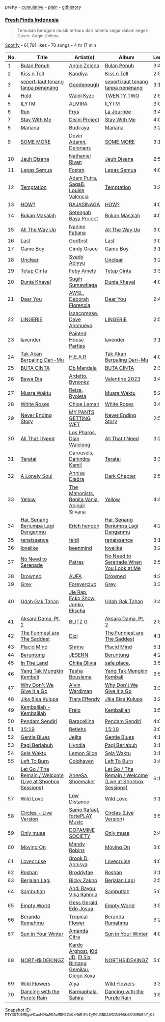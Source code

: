 pretty - [cumulative](/playlists/cumulative/37i9dQZF1DWSGWRWu30rg7.md) - [plain](/playlists/plain/37i9dQZF1DWSGWRWu30rg7) - [githistory](https://github.githistory.xyz/mackorone/spotify-playlist-archive/blob/main/playlists/plain/37i9dQZF1DWSGWRWu30rg7)

### [Fresh Finds Indonesia](https://open.spotify.com/playlist/37i9dQZF1DWSGWRWu30rg7)

> Temukan beragam musik terbaru dari talenta segar dalam negeri\. Cover: Angie Zelena

[Spotify](https://open.spotify.com/user/spotify) - 61,791 likes - 70 songs - 4 hr 17 min

| No. | Title | Artist(s) | Album | Length |
|---|---|---|---|---|
| 1 | [Bulan Penuh](https://open.spotify.com/track/3cDAJkLI6JK4rxyHKFFvFd) | [Angie Zelena](https://open.spotify.com/artist/7HHWWA6zywWp8FBUTDRQXz) | [Bulan Penuh](https://open.spotify.com/album/5liswBDGvk6qnuKxZ0rda3) | 3:42 |
| 2 | [Kiss n Tell](https://open.spotify.com/track/5MUuWwnfuO5XgX4YFKIcrf) | [Kandiya](https://open.spotify.com/artist/20OW5kxM7ZBU4lBLes56eC) | [Kiss n Tell](https://open.spotify.com/album/1P6UEd0QVOaQP82Q8QwY9c) | 2:55 |
| 3 | [seperti laut tenang tanpa penenang](https://open.spotify.com/track/3P3gYF6Xi28yDxm9r5XJm9) | [Goodenough](https://open.spotify.com/artist/72x4pwJGCLEYunOidTNxWB) | [seperti laut tenang tanpa penenang](https://open.spotify.com/album/563nG1sgqDE0SktefeKm5J) | 3:18 |
| 4 | [Hold](https://open.spotify.com/track/0Wh5JjY0NxkMMIZD86eTvO) | [Waldi Kyzo](https://open.spotify.com/artist/4znBC67Mci043Ana2BospW) | [TWENTY TWO](https://open.spotify.com/album/51MbzCiLZSE5wYY6n84pSZ) | 2:56 |
| 5 | [ILYTM](https://open.spotify.com/track/4TMhTWZG9AnLRtIOrGXqDE) | [ALMIRA](https://open.spotify.com/artist/2IO36KLHh4Bydo52Qa5u1m) | [ILYTM](https://open.spotify.com/album/6wy7sr9NIDkvFPOBtfX2SO) | 3:04 |
| 6 | [Run](https://open.spotify.com/track/6Lnb8cCLqHwpofO3o3pgzI) | [Frys](https://open.spotify.com/artist/4lCBdUlETFSzE8JhSHyhyJ) | [La Journée](https://open.spotify.com/album/6MwK3P1HHWGBQAK7Wl9yq8) | 3:43 |
| 7 | [Stay With Me](https://open.spotify.com/track/4DqlbhULOaiuUWW2s7GACu) | [Disini Project](https://open.spotify.com/artist/1qZfBlaHGOWvKMPcmkFbfv) | [Stay With Me](https://open.spotify.com/album/0n4DK9MYGnyn6cGv8AYrBZ) | 4:06 |
| 8 | [Mariana](https://open.spotify.com/track/4vs5gVOUtGjehkJsoARcpS) | [Budiraya](https://open.spotify.com/artist/5pHCbLQj6BRrqQXBShicgy) | [Mariana](https://open.spotify.com/album/6BRhCdZwlIuWOoeqpC6cB7) | 3:21 |
| 9 | [SOME MORE](https://open.spotify.com/track/2G8KCFlmgHCBkXgKu0FR7H) | [Devin Adamn](https://open.spotify.com/artist/6kwOdX0GkoTAGArEzSD9fd), [Delorians](https://open.spotify.com/artist/3veLkV7PryzEQXJnFxDhON) | [SOME MORE](https://open.spotify.com/album/5wVz94G06rxqPnNGHO4O5h) | 3:15 |
| 10 | [Jauh Disana](https://open.spotify.com/track/15h4l1CQsW5ESh3dU0lJFx) | [Nathaniel Rivan](https://open.spotify.com/artist/47SU5nCBLVOef6cIthAmII) | [Jauh Disana](https://open.spotify.com/album/46xKQsEkZvsLh8AyCg35qw) | 2:50 |
| 11 | [Lepas Semua](https://open.spotify.com/track/02p6ITN86xa4CTdWR10NeK) | [Fostan](https://open.spotify.com/artist/0YmE9ep0aRPQtyj19FZdqj) | [Lepas Semua](https://open.spotify.com/album/11uECqCobp8Nm6leo9N2LK) | 4:09 |
| 12 | [Temptation](https://open.spotify.com/track/653KX8SDK6X0lrFQBuAlmV) | [Adam Putra](https://open.spotify.com/artist/1PdEYf0awBJvZHoOJu0LtS), [SagaB](https://open.spotify.com/artist/7hSyeMWPot9g32PhU808zU), [Louise Valencia](https://open.spotify.com/artist/3Z2Zc3zB5XHUFIAKsE8hQA) | [Temptation](https://open.spotify.com/album/5rZ8tu5ZJ2Ru79aR4N1jrY) | 3:20 |
| 13 | [HOW?](https://open.spotify.com/track/3z8imbTjYeJ5XRHFJVSV6u) | [RAJASINAGA](https://open.spotify.com/artist/4EMAvLGauV6azMgm7j6KQe) | [HOW?](https://open.spotify.com/album/4zRz3lApsMxlD3I2wXmc83) | 4:07 |
| 14 | [Bukan Masalah](https://open.spotify.com/track/5pXa2abegnW7wiMYmk8wWN) | [Setengah Baya Project](https://open.spotify.com/artist/22GnkK8gMmrrgAdZNFMTCy) | [Bukan Masalah](https://open.spotify.com/album/2pFwW9toiOgehUXHSod685) | 4:03 |
| 15 | [All The Way Up](https://open.spotify.com/track/28ZAY9uPXrpOmsKsbjuudF) | [Nadine Fatiana](https://open.spotify.com/artist/2m6CAZ2uMzk4GA3SAvwbOR) | [All The Way Up](https://open.spotify.com/album/5macvlK7hYzL9PArIaSABK) | 3:08 |
| 16 | [Last](https://open.spotify.com/track/73pTBRDt2XL8f6t2cKYbYo) | [Godfirst](https://open.spotify.com/artist/1Gx888qHE19rQzbTEHBxzK) | [Last](https://open.spotify.com/album/1NMrP6CbCNtHv0JfjcTngy) | 3:09 |
| 17 | [Game Boy](https://open.spotify.com/track/4WGLskr54vME5bDtU31d5p) | [Cindy Grace](https://open.spotify.com/artist/6jqWGQh8z8KHXaSuVYhfxO) | [Game Boy](https://open.spotify.com/album/7rJqBetPOcVgkK5Fniy9nS) | 3:19 |
| 18 | [Unclear](https://open.spotify.com/track/29EEdrwLZTHQff6rKTqLPe) | [Syady Abiyyu](https://open.spotify.com/artist/5MFRPipX46nBZt6Znb95xC) | [Unclear](https://open.spotify.com/album/4RUmak0vdYbWQj6v73ptEJ) | 3:28 |
| 19 | [Tetap Cinta](https://open.spotify.com/track/6DuTA1asc2w51ujSIEBrU0) | [Feby Amely](https://open.spotify.com/artist/3RYTW3WXaqLklDSSlVPzOx) | [Tetap Cinta](https://open.spotify.com/album/1brRJ7p8qL1yB1E6cPnphA) | 3:37 |
| 20 | [Dunia Khayal](https://open.spotify.com/track/460erQGzFGaX82wdPzPmFY) | [Sugih Sumawilaga](https://open.spotify.com/artist/45x03fve6inDGWb7gALO8a) | [Dunia Khayal](https://open.spotify.com/album/7n5qRdfrsOUC7nHVOQCprS) | 4:04 |
| 21 | [Dear You](https://open.spotify.com/track/1HQvQYc2iyQLBNMO7kWPvC) | [AWSL](https://open.spotify.com/artist/1pXDuQ8phlaAw87YsbqsNw), [Deborah Florencia](https://open.spotify.com/artist/2aMYaUE90EzDbHLWJHmeUl) | [Dear You](https://open.spotify.com/album/5gfIDhBVoKzIl5qXL7FOEs) | 2:40 |
| 22 | [LINGERIE](https://open.spotify.com/track/72N8r4vWZKk7aAm1RhrAoD) | [isaacprease](https://open.spotify.com/artist/2Pa2Q2By2eVE6RT8SfgozN), [Dave Anonuevo](https://open.spotify.com/artist/7buJRMVUhTO2JhsNekynv1) | [LINGERIE](https://open.spotify.com/album/3H9peqvh59rw0RMQzVd8Cn) | 2:56 |
| 23 | [lavender](https://open.spotify.com/track/6VyLDiMB5a2m91ilyudAOD) | [Painted House Parties](https://open.spotify.com/artist/2GGHw3DOxrS5Cl9mulCvdx) | [lavender](https://open.spotify.com/album/33Uj7HPs2ROq9MkEDtznnY) | 3:19 |
| 24 | [Tak Akan Berpaling Dari\-Mu](https://open.spotify.com/track/5h32jvkEnSTZ0PwS7mxjB1) | [H.E.A.R](https://open.spotify.com/artist/1RlSlqNJdQ4xmmHvi0aRi9) | [Tak Akan Berpaling Dari\-Mu](https://open.spotify.com/album/1L7XnwsDYiM3FTWS8Ki96t) | 4:01 |
| 25 | [BUTA CINTA](https://open.spotify.com/track/1MB91cDrtU2yIjiyIS3Cxz) | [Db Mandala](https://open.spotify.com/artist/6JVLqhpcrlRroql6UduuqC) | [BUTA CINTA](https://open.spotify.com/album/04eKIesqDj2ynny1HnO00I) | 2:34 |
| 26 | [Bawa Dia](https://open.spotify.com/track/01nsESD8uJwdIh3Be6DmQ0) | [Ardetto](https://open.spotify.com/artist/4ui2mAcv3u153kPNdAWkub), [Bynonkz](https://open.spotify.com/artist/0Kbusqi239PW2WWxx2yFb2) | [Valentine 2023](https://open.spotify.com/album/4P4qrB43oX4OJenKtP6hug) | 3:49 |
| 27 | [Muara Waktu](https://open.spotify.com/track/76poaZesKaPpPZRYRCOLJs) | [Reiza](https://open.spotify.com/artist/1KYNKgh20hMkU99tVLSx8W), [Ryoleta](https://open.spotify.com/artist/3MtgMP7RpA5Vo5uCpDvrvP) | [Muara Waktu](https://open.spotify.com/album/6v257il9u6mN3vBkUtzHIU) | 5:28 |
| 28 | [White Roses](https://open.spotify.com/track/0wxak6L6GmIPXNslz8TYH3) | [Chloe Leman](https://open.spotify.com/artist/1PLILIFCDFZ2bdUWXe5exR) | [White Roses](https://open.spotify.com/album/2vr0iNtLKuSlNksmH72IP2) | 3:41 |
| 29 | [Never Ending Story](https://open.spotify.com/track/74YzXaZpvaMbxD3WUWSOd7) | [MY PANTS GETTING WET](https://open.spotify.com/artist/7Mbp8xyz7q6gDftc99v0Ej) | [Never Ending Story](https://open.spotify.com/album/1WupnhCwX4ZvDhsFnYCNLK) | 2:58 |
| 30 | [All That I Need](https://open.spotify.com/track/5L0h5cgmn3r3GP4l2HfRPz) | [Los Pharos](https://open.spotify.com/artist/3qXP5hlHGj48frtzNBwwzN), [Dian Waleleng](https://open.spotify.com/artist/58SFrAHtorSlSG1UMQP9lz) | [All That I Need](https://open.spotify.com/album/5blsEwOo8XxFGezehcg05Z) | 3:26 |
| 31 | [Teratai](https://open.spotify.com/track/7BNIGqNHm04EwLSU2TU9I6) | [Carousels](https://open.spotify.com/artist/7oGU46mNavRtudPNKt4Gyh), [Danindra Kamil](https://open.spotify.com/artist/1gVD8UqEfhSG6sNLerafLB) | [Teratai](https://open.spotify.com/album/2WMG066xdvca0v0Wp3af4S) | 3:38 |
| 32 | [A Lonely Soul](https://open.spotify.com/track/2knEVK5Yg0X2OFaz0HyDII) | [Annisa Diadra](https://open.spotify.com/artist/3atLrsa8MRytv7r4KJeYNp) | [Dark Chapter](https://open.spotify.com/album/4uGaUPrsOpnq0IwwGiCjT7) | 2:54 |
| 33 | [Yellow](https://open.spotify.com/track/1ZMbljBqrMb7H5RaEpqZge) | [The Mahonists](https://open.spotify.com/artist/3CqCePzyqNSufK2rYI02wN), [Benita Vania](https://open.spotify.com/artist/7dBNsxMdza99yg81rhGSyr), [Abigail Silvana](https://open.spotify.com/artist/1KcXFctEb605MVynXHqHst) | [Yellow](https://open.spotify.com/album/016GdjQDSPtjqibOKTM790) | 4:40 |
| 34 | [Hai, Senang Berjumpa Lagi Denganmu](https://open.spotify.com/track/0QQcLAZAREsp5S0xcvUre8) | [Erich henoch](https://open.spotify.com/artist/3EbYtQ0gt9e922cKPTVccm) | [Hai, Senang Berjumpa Lagi Denganmu](https://open.spotify.com/album/0Sp1kzwLIlPLa9pSfRR13A) | 4:22 |
| 35 | [renaissance](https://open.spotify.com/track/1yshT9R87bDXSHcFDRwASf) | [faldi](https://open.spotify.com/artist/2afdN4VYtIjp1SnkEXnH39) | [renaissance](https://open.spotify.com/album/3ADcXd0U02FrEAZ35yXq01) | 3:19 |
| 36 | [lovelike](https://open.spotify.com/track/6gXKCkrw6J9ffAaBmBye13) | [beenmind](https://open.spotify.com/artist/1XZvnhUO8BhpPo6P3q3zba) | [lovelike](https://open.spotify.com/album/6uGAxRu3O5vN6NBFw4UvMP) | 3:29 |
| 37 | [No Need to Serenade](https://open.spotify.com/track/5Au19EFmZaMaqfPTMomFQM) | [Patras](https://open.spotify.com/artist/3oq19Oviwg8G6VSQCINN6z) | [No Need to Serenade When You Look at Me](https://open.spotify.com/album/5R40SWkQLB8xlorrGAsiAV) | 2:50 |
| 38 | [Drowned](https://open.spotify.com/track/1JML3RTMKF7WdcuCgLdowE) | [AUFA](https://open.spotify.com/artist/57vTMw9BZDiAnFKH5xYuIO) | [Drowned](https://open.spotify.com/album/7ijN23ldfUJIahmrCIpQRk) | 4:29 |
| 39 | [Grey](https://open.spotify.com/track/0NIJM3HJ076rwFsb2RvF3D) | [Foreverclub](https://open.spotify.com/artist/4msWQEajTmsUAaG51RuP6n) | [Grey](https://open.spotify.com/album/6GCT1JTGQ50T2hIhDdH2kk) | 3:36 |
| 40 | [Udah Gak Tahan](https://open.spotify.com/track/5RG8C6IKbbWmYiwHpYH1Fp) | [Jie Rap](https://open.spotify.com/artist/3hSZoJvk091jqSRRvqUWGO), [Ecko Show](https://open.spotify.com/artist/3oh5PUaDZkd57Yp1jsA6gp), [Junko](https://open.spotify.com/artist/7GCl8eYhrZBRnxTjZJKrjG), [Elischa](https://open.spotify.com/artist/34f6rowGUuTrWPmjLFOPVL) | [Udah Gak Tahan](https://open.spotify.com/album/0A8fFWgzKjccRqcnFFxauH) | 3:45 |
| 41 | [Aksara Dama, Pt\. 2](https://open.spotify.com/track/6Ayn0BGRCYgbBKpQ2GlaWH) | [BLITZ G](https://open.spotify.com/artist/2VgAY5RJqOLjLvUiSDSriV) | [Aksara Dama, Pt\. 2](https://open.spotify.com/album/4BpTqHwdIqNqUBKY0lAqZ1) | 2:56 |
| 42 | [The Funniest are The Saddest](https://open.spotify.com/track/2U4cA1BZNaJXFNUTm09C36) | [Dizi](https://open.spotify.com/artist/0YOadspk6vvjQrY4OpuSGj) | [The Funniest are The Saddest](https://open.spotify.com/album/6smyAmNfaAnmTxagxnzAU3) | 4:12 |
| 43 | [Placid Mind](https://open.spotify.com/track/10TXhniXWvdify6A5mze8c) | [Shrine](https://open.spotify.com/artist/7oYkFph1CNSKnx7kYLgS3j) | [Placid Mind](https://open.spotify.com/album/6OnytK89zTWyodQxpBeFS1) | 5:17 |
| 44 | [Beruntung](https://open.spotify.com/track/6iwNWeDUUZp666iXh6ykZD) | [JESENN](https://open.spotify.com/artist/3cNQyXzy5m2IL2qplegOSq) | [Beruntung](https://open.spotify.com/album/7vLf1Iyh6bgvFdPtuRuvcG) | 4:28 |
| 45 | [In The Land](https://open.spotify.com/track/6GdAnNhTINliJHNf9KzUb9) | [Chika Olivia](https://open.spotify.com/artist/6bFosFvff0gpjAmdnBZYbd) | [safe place.](https://open.spotify.com/album/4597A1hfAT7YBrGBsH1YHP) | 3:56 |
| 46 | [Yang Tak Mungkin Kembali](https://open.spotify.com/track/1RgNqZtfCQDgxYLE6eV3qH) | [Tasha Bouslama](https://open.spotify.com/artist/1QDSCNOEEgZMBM09n1783e) | [Yang Tak Mungkin Kembali](https://open.spotify.com/album/5YvACAT3r5XRSaDL3FLAnt) | 3:58 |
| 47 | [Why Don't We Give It a Go](https://open.spotify.com/track/2nJCqMalWSF19uTI4UTnoO) | [Alvin Wardiman](https://open.spotify.com/artist/1C1xHPlFYwO4XsngjC87yt) | [Why Don't We Give It a Go](https://open.spotify.com/album/3rtefsAOFDaiYhpwucpZrH) | 3:37 |
| 48 | [Jika Bisa Kulupa](https://open.spotify.com/track/65GndBH8JO8V0fVLtDScC7) | [Tiara Effendy](https://open.spotify.com/artist/2fOTPwnARqKiw6FvDgUJLg) | [Jika Bisa Kulupa](https://open.spotify.com/album/5GhMVtktt3q2tj2o0tecL2) | 3:26 |
| 49 | [Kembalilah \- Kembalilah](https://open.spotify.com/track/2ciBfK5Z2ZEcaiK9fLincr) | [Frelo](https://open.spotify.com/artist/5mdwcqwUZSvgftzx4KGCgq) | [Kembalilah](https://open.spotify.com/album/0M1UCRvw76NMDHir6GEJRL) | 3:51 |
| 50 | [Pendam Sendiri](https://open.spotify.com/track/7IAxfgkluVQZvuhLmsDOLK) | [Raracellina](https://open.spotify.com/artist/4c35lGsLbwUTvQzGZxb2iI) | [Pendam Sendiri](https://open.spotify.com/album/5lLSNwwO7BaJARFHH52CcW) | 4:06 |
| 51 | [15:19](https://open.spotify.com/track/0m83OBrkCbEWW8b3OyMdAU) | [Retlehs](https://open.spotify.com/artist/1Zinn1WzK7KHfvgBUuGrrX) | [15:19](https://open.spotify.com/album/7uNjWAjBC5gjSj57v1kPj3) | 3:00 |
| 52 | [Gentle Blues](https://open.spotify.com/track/1j88mpQqoRSH6dS9qTI42t) | [Jelita](https://open.spotify.com/artist/596BA0qMEP52RCEOiqIrnr) | [Gentle Blues](https://open.spotify.com/album/7hyr1hyWYIvRVUKBmj4NAI) | 4:14 |
| 53 | [Pagi Berlabuh](https://open.spotify.com/track/09XnOhULnSoD98AKQvs84w) | [Hyndia](https://open.spotify.com/artist/6rz8KB9pctNbwzJVvRb4sK) | [Pagi Berlabuh](https://open.spotify.com/album/6DSM04s8ScOTQbBodYxCib) | 3:14 |
| 54 | [Sela Waktu](https://open.spotify.com/track/3rrebaaZX7wjjwI52nCktr) | [Lemon Slice](https://open.spotify.com/artist/0RLyCiVe7EJ6UWuAkotRJj) | [Sela Waktu](https://open.spotify.com/album/2YmWDQjnaqBOazkYtVTtwX) | 3:10 |
| 55 | [Left To Burn](https://open.spotify.com/track/5AnTMuF4LcT11KaPgk8N5L) | [Coldhaven](https://open.spotify.com/artist/3C4ImtvfcPFmHUhZkCakGy) | [Left To Burn](https://open.spotify.com/album/6hbB7ojszFHP5mlT6WnXuA) | 3:42 |
| 56 | [Let Go / The Remain / Welcome \(Live at Shoebox Sessions\)](https://open.spotify.com/track/7AdKqsTfcBGLRXN5tIIjKx) | [AneeSa](https://open.spotify.com/artist/2pNvaqWpANQG0LphogYOtM), [Shoemaker](https://open.spotify.com/artist/51HB3L9TveHiqJkU9dNs6L) | [Let Go / The Remain / Welcome \(Live at Shoebox Sessions\)](https://open.spotify.com/album/3kIVv7y6hJkLOn4D2L9eQ3) | 6:12 |
| 57 | [Wild Love](https://open.spotify.com/track/4igN6X4wwEwlSM51cYHqeY) | [Low Distance](https://open.spotify.com/artist/0zFT1LIDWKAq8iCHSK14bg) | [Wild Love](https://open.spotify.com/album/0FseCQZWhEbZIr6OdFec2p) | 3:16 |
| 58 | [Circles \- Live Version](https://open.spotify.com/track/3LCrnrz9vhjRaofttLF21T) | [Samo Rafael](https://open.spotify.com/artist/4VacCuYOOHgyuwVYpKq28y), [fortePLAY Music](https://open.spotify.com/artist/3ZzK76v0crPeRWWN0LjFmx) | [Circles \(Live Version\)](https://open.spotify.com/album/7gLXOYl3Y6Ne5XX2YM8fBS) | 3:51 |
| 59 | [Only muse](https://open.spotify.com/track/41xJMJ9gQ6r3gY44PJVz4T) | [DOPAMINE SOCIETY](https://open.spotify.com/artist/7FdJguum3in9MppAzzdsXL) | [Only muse](https://open.spotify.com/album/7ruRVuEdwt9BfPe500nH8M) | 2:47 |
| 60 | [Moving On](https://open.spotify.com/track/1FAoS4oRLG8LF954FncvmW) | [Mandy Robins](https://open.spotify.com/artist/5iOVM0hIzFufmc8186STkg) | [Moving On](https://open.spotify.com/album/5HxjsLtTDhJkT5fdGpk1vv) | 3:07 |
| 61 | [Lovecruise](https://open.spotify.com/track/0QnYOnQ0MOOxVsI1sJf6nh) | [8rook D](https://open.spotify.com/artist/7zMK0MTIETByxESanmjv3Z), [Annisya](https://open.spotify.com/artist/1PELt1dPoZyGYKgV6KWBkA) | [Lovecruise](https://open.spotify.com/album/2YIPxvgFE3xWilsWggSUTh) | 4:03 |
| 62 | [Roshan](https://open.spotify.com/track/5yEsfpScemXuxvL87s8VUC) | [Broddyfae](https://open.spotify.com/artist/2EwwnpXBQjTc4e9KkPWfLx) | [Roshan](https://open.spotify.com/album/45e0ENK58Lzmpvccu4Zck6) | 3:10 |
| 63 | [Berjalan Lagi](https://open.spotify.com/track/1VzuEYmUtSaDvXct2feWtu) | [Ricky Zakno](https://open.spotify.com/artist/0UJdgVCJ2s0guK8cQEDltY) | [Berjalan Lagi](https://open.spotify.com/album/7IS2Nls5nPDX2RbFwTQmMb) | 2:55 |
| 64 | [Sambutlah](https://open.spotify.com/track/7ga31EUBTeeFlffBVUgCvG) | [Andi Bayou](https://open.spotify.com/artist/7yP9TBnXUfeMlltm8qulgs), [Vika Rahmia](https://open.spotify.com/artist/4re272eTSpCFHsqgG1vxF7) | [Sambutlah](https://open.spotify.com/album/2IDYbyOZknVsTbHdiXxV5w) | 5:03 |
| 65 | [Empty World](https://open.spotify.com/track/220aw1RHi4FaikRALbbGkt) | [Gess Gerald](https://open.spotify.com/artist/63UF0ZF1mHyyRINKgFPRCF), [Edo Josua](https://open.spotify.com/artist/1DZfL4BlOThvKNkNtPpBtT) | [Empty World](https://open.spotify.com/album/7rGvfVQV0V5YEy9L63pmvp) | 3:56 |
| 66 | [Beranda Rumahmu](https://open.spotify.com/track/28Hv3sF0BYgZtB3Cjduhkm) | [Tropical Flower](https://open.spotify.com/artist/5vMByzSDmyn6WvIRewJ7Qj) | [Beranda Rumahmu](https://open.spotify.com/album/1utJjOVoFA0nVFJJwjqVXx) | 3:27 |
| 67 | [Sun in Your Winter](https://open.spotify.com/track/5qWSJ6XacazDyxpaz1s35z) | [Amanda Citra](https://open.spotify.com/artist/4Jrl3wADhbdxxuYvYAjT6t) | [Sun in Your Winter](https://open.spotify.com/album/5iEMF8chiPkLm56fU8u4wK) | 4:03 |
| 68 | [NORTH$IDEKINGZ](https://open.spotify.com/track/6ZVaI6eQGEh54rO2w7f9ir) | [Kardo Arghost](https://open.spotify.com/artist/3a1ukwjBc1a3RjPoW4l9lH), [Kid JD](https://open.spotify.com/artist/0Ax8zT8qDMtFidjrEGUYld), [El Six](https://open.spotify.com/artist/0mszflxsQbT6tB6MBWx09D), [Bintang Gemilau](https://open.spotify.com/artist/13bylBwokgQpNNKdgaOZhP), [Diego Xoxa](https://open.spotify.com/artist/2TKPJd286sTK900oy5j19d) | [NORTH$IDEKINGZ](https://open.spotify.com/album/7KCjkBFQq577jfzIBgJ96Y) | 5:05 |
| 69 | [Wild Flowers](https://open.spotify.com/track/5u9qmXNM27BhvDwyYit4vI) | [Alya](https://open.spotify.com/artist/6GKrkG9wVGzDYxeghao93q) | [Wild Flowers](https://open.spotify.com/album/2NAGx29HgvRxs91zpEXz7b) | 3:35 |
| 70 | [Dancing with the Purple Rain](https://open.spotify.com/track/5kUQbygdoAlLYKnk6LWdvD) | [Karmaphala](https://open.spotify.com/artist/2j9cvMEomhQw36RHVC1kzU), [Sahira](https://open.spotify.com/artist/3RlUljpVOTJSuK9I37PVDF) | [Dancing with the Purple Rain](https://open.spotify.com/album/7ehZrR6LmrwSFKYJ8sFmXv) | 3:56 |

Snapshot ID: `MTY3OTU5MDgwMCwwMDAwMDAwMDM2ZmQxNWRlMzIyMGU3NDA3M2ZmMWUzNDU3MWE4YjQ3`
